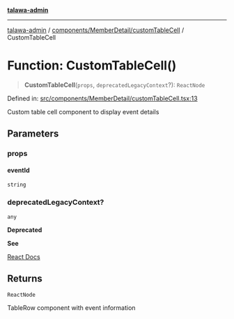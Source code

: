 [**talawa-admin**](../../../../README.md)

***

[talawa-admin](../../../../README.md) / [components/MemberDetail/customTableCell](../README.md) / CustomTableCell

# Function: CustomTableCell()

> **CustomTableCell**(`props`, `deprecatedLegacyContext`?): `ReactNode`

Defined in: [src/components/MemberDetail/customTableCell.tsx:13](https://github.com/bint-Eve/talawa-admin/blob/bb9ac170c0ec806cc5423650a66bbe110c3af5d9/src/components/MemberDetail/customTableCell.tsx#L13)

Custom table cell component to display event details

## Parameters

### props

#### eventId

`string`

### deprecatedLegacyContext?

`any`

**Deprecated**

**See**

[React Docs](https://legacy.reactjs.org/docs/legacy-context.html#referencing-context-in-lifecycle-methods)

## Returns

`ReactNode`

TableRow component with event information

